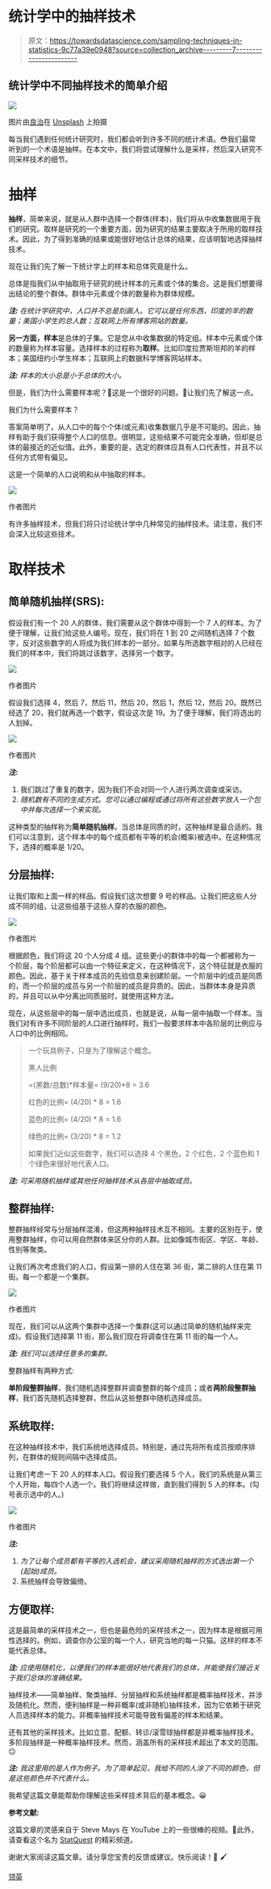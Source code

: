 # 统计学中的抽样技术

> 原文：<https://towardsdatascience.com/sampling-techniques-in-statistics-9c77a39e0948?source=collection_archive---------7----------------------->

## 统计学中不同抽样技术的简单介绍

![](img/f2a1ab9be5f58fcfbf12a276d7bbdfce.png)

图片由[良治](https://unsplash.com/@ryoji__iwata)在 [Unsplash](https://unsplash.com/photos/IBaVuZsJJTo) 上拍摄

每当我们遇到任何统计研究时，我们都会听到许多不同的统计术语。😳我们最常听到的一个术语是抽样。在本文中，我们将尝试理解什么是采样，然后深入研究不同采样技术的细节。

# 抽样

**抽样**，简单来说，就是从人群中选择一个群体(样本)，我们将从中收集数据用于我们的研究。取样是研究的一个重要方面，因为研究的结果主要取决于所用的取样技术。因此，为了得到准确的结果或能很好地估计总体的结果，应该明智地选择抽样技术。

现在让我们先了解一下统计学上的样本和总体究竟是什么。

总体是指我们从中抽取用于研究的统计样本的元素或个体的集合。这是我们想要得出结论的整个群体。群体中元素或个体的数量称为群体规模。

***注:*** *在统计学研究中，人口并不总是刻画人。它可以是任何东西，印度的羊的数量；美国小学生的总人数；互联网上所有博客网站的数量。*

**另一方面，样本**是总体的子集。它是您从中收集数据的特定组。样本中元素或个体的数量称为样本容量。选择样本的过程称为**取样**。比如印度拉贾斯坦邦的羊的样本；美国纽约小学生样本；互联网上的数据科学博客网站样本。

***注:*** *样本的大小总是小于总体的大小。*

但是，我们为什么需要样本呢？🤔这是一个很好的问题。👏让我们先了解这一点。

我们为什么需要样本？

答案简单明了。从人口中的每个个体(或元素)收集数据几乎是不可能的。因此，抽样有助于我们获得整个人口的信息。很明显，这些结果不可能完全准确，但却是总体的最接近的近似值。此外，重要的是，选定的群体应具有人口代表性，并且不以任何方式带有偏见。

这是一个简单的人口说明和从中抽取的样本。

![](img/58fc53c2599c17e873b4dcbd1d7e69c8.png)

作者图片

有许多抽样技术，但我们将只讨论统计学中几种常见的抽样技术。请注意，我们不会深入比较这些技术。

# 取样技术

## **简单随机抽样(SRS):**

假设我们有一个 20 人的群体，我们需要从这个群体中得到一个 7 人的样本。为了便于理解，让我们给这些人编号。现在，我们将在 1 到 20 之间随机选择 7 个数字，反对这些数字的人将成为我们样本的一部分。如果与所选数字相对的人已经在我们的样本中，我们将跳过该数字，选择另一个数字。

![](img/05c7ef392680ad7846b4ee853f601258.png)

作者图片

假设我们选择 4，然后 7，然后 11，然后 20，然后 1，然后 12，然后 20。既然已经选了 20，我们就再选一个数字，假设这次是 19。为了便于理解，我们将选出的人划掉。

![](img/ac38116ca325c6f6bf8f9f8d94205465.png)

作者图片

***注:***

1.  我们跳过了重复的数字，因为我们不会对同一个人进行两次调查或采访。
2.  *随机数有不同的生成方式。您可以通过编程或通过将所有这些数字放入一个包中并每次选择一个来实现。*

这种类型的抽样称为**简单随机抽样**。当总体是同质的时，这种抽样是最合适的。我们可以注意到，这个样本中的每个成员都有平等的机会(概率)被选中。在这种情况下，选择的概率是 1/20。

## 分层抽样:

让我们取和上面一样的样品。假设我们这次想要 9 号的样品。让我们把这些人分成不同的组，让这些组基于这些人穿的衣服的颜色。

![](img/881191921123f0415f823febcd7f4077.png)

作者图片

根据颜色，我们将这 20 个人分成 4 组。这些更小的群体中的每一个都被称为一个阶层，每个阶层都可以由一个特征来定义，在这种情况下，这个特征就是衣服的颜色。因此，基于关于样本成员的先验信息来创建阶层。一个阶层中的成员是同质的，而一个阶层的成员与另一个阶层的成员是异质的。因此，当群体本身是异质的，并且可以从中分离出同质层时，就使用这种方法。

现在，从这些层中的每一层中选出成员，也就是说，从每一层中抽取一个样本。当我们对有许多不同阶层的人口进行抽样时，我们一般要求样本中各阶层的比例应与人口中的比例相同。

> 一个玩具例子，只是为了理解这个概念。
> 
> 黑人比例
> 
> =(黑数/总数)*样本量= (9/20)*8 = 3.6
> 
> 红色的比例= (4/20) * 8 = 1.6
> 
> 蓝色的比例= (4/20) * 8 = 1.6
> 
> 绿色的比例= (3/20) * 8 = 1.2
> 
> 如果我们近似这些数字，我们可以选择 4 个黑色，2 个红色，2 个蓝色和 1 个绿色来很好地代表人口。

***注:*** *可采用随机抽样或其他任何抽样技术从各层中抽取成员。*

## 整群抽样:

整群抽样经常与分层抽样混淆，但这两种抽样技术互不相同。主要的区别在于，使用整群抽样，你可以用自然群体来区分你的人群。比如像城市街区、学区、年龄、性别等聚类。

让我们再次考虑我们的人口，假设第一排的人住在第 36 街，第二排的人住在第 11 街。每一个都是一个集群。

![](img/390ab26fbfb32a2672df758471e4ece6.png)

作者图片

现在，我们可以从这两个集群中选择一个集群(这可以通过简单的随机抽样来完成)。假设我们选择第 11 街，那么我们现在将调查住在第 11 街的每一个人。

***注:*** *我们可以选择任意多的集群。*

整群抽样有两种方式:

**单阶段整群抽样**，我们随机选择整群并调查整群的每个成员；或者**两阶段整群抽样**，我们首先随机选择整群，然后从这些整群中随机选择成员。

## 系统取样:

在这种抽样技术中，我们系统地选择成员。特别是，通过先将所有成员按顺序排列，在群体的规则间隔中选择成员。

让我们考虑一下 20 人的样本人口。假设我们要选择 5 个人，我们的系统是从第三个人开始，每四个人选一个。我们将继续这样做，直到我们得到 5 人的样本。(勾号表示选中的人。)

![](img/83b945645341ed8c0c7d17b90375b73b.png)

作者图片

***注:***

1.  *为了让每个成员都有平等的入选机会，建议采用随机抽样的方式选出第一个(起始)成员。*
2.  系统抽样会导致偏倚。

## 方便取样:

这是最简单的采样技术之一，但也是最危险的采样技术之一，因为样本是根据可用性选择的。例如，调查你办公室的每一个人，研究当地的每一只猫。这样的样本不能代表总体。

***注:*** *应使用随机化，以便我们的样本能很好地代表我们的总体，并能使我们接近关于我们总体的准确结果。*

抽样技术——简单抽样、聚类抽样、分层抽样和系统抽样都是概率抽样技术，并涉及随机化。然而，便利抽样是一种非概率(或非随机)抽样技术，因为它依赖于研究人员选择样本的能力。非概率抽样技术可能导致有偏差的样本和结果。

还有其他的采样技术。比如立意、配额、转诊/滚雪球抽样都是非概率抽样技术。多阶段抽样是一种概率抽样技术。然而，涵盖所有的采样技术超出了本文的范围。😐

***注:*** *我这里用的是人作为例子。为了简单起见，我给不同的人涂了不同的颜色，但是这些颜色并不代表什么。*

我希望这篇文章能帮助你理解这些采样技术背后的基本概念。😀

**参考文献:**

这篇文章的灵感来自于 Steve Mays 在 YouTube 上的一些很棒的视频。🙏此外，请查看这个名为 [StatQuest](https://www.youtube.com/channel/UCtYLUTtgS3k1Fg4y5tAhLbw) 的精彩频道。

谢谢大家阅读这篇文章。请分享您宝贵的反馈或建议。快乐阅读！📗 🖌

[领英](https://www.linkedin.com/in/chetna-khanna/)
